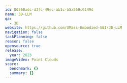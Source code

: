 ```yaml
---
id: 00568adc-d3fc-49ec-ab1c-b5a560c6149d
name: 3D-LLM
qa:
  - 3D
website: https://github.com/UMass-Embodied-AGI/3D-LLM
navigation: false
taskPlanning: false
reason: false
opensource: true
release:
  year: 2023
imageVideo: Point Clouds
score:
  benchmark: {}
  summary: {}
---
```

